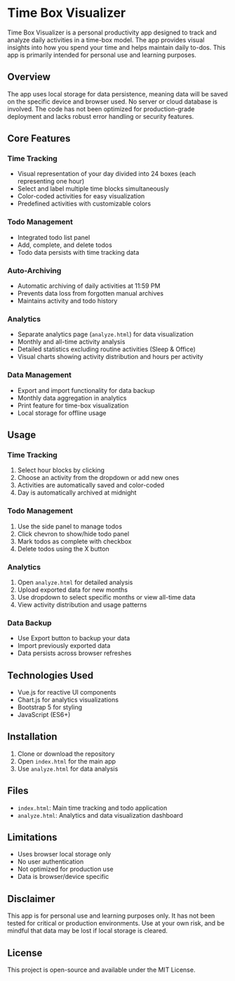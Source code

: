 # Time Box Visualizer

Time Box Visualizer is a personal productivity app designed to track and analyze daily activities in a time-box model. The app provides visual insights into how you spend your time and helps maintain daily to-dos. This app is primarily intended for personal use and learning purposes.

## Overview

The app uses local storage for data persistence, meaning data will be saved on the specific device and browser used. No server or cloud database is involved. The code has not been optimized for production-grade deployment and lacks robust error handling or security features.

## Core Features

### Time Tracking
* Visual representation of your day divided into 24 boxes (each representing one hour)
* Select and label multiple time blocks simultaneously
* Color-coded activities for easy visualization
* Predefined activities with customizable colors

### Todo Management
* Integrated todo list panel
* Add, complete, and delete todos
* Todo data persists with time tracking data

### Auto-Archiving
* Automatic archiving of daily activities at 11:59 PM
* Prevents data loss from forgotten manual archives
* Maintains activity and todo history

### Analytics
* Separate analytics page (`analyze.html`) for data visualization
* Monthly and all-time activity analysis
* Detailed statistics excluding routine activities (Sleep & Office)
* Visual charts showing activity distribution and hours per activity

### Data Management
* Export and import functionality for data backup
* Monthly data aggregation in analytics
* Print feature for time-box visualization
* Local storage for offline usage

## Usage

### Time Tracking
1. Select hour blocks by clicking
2. Choose an activity from the dropdown or add new ones
3. Activities are automatically saved and color-coded
4. Day is automatically archived at midnight

### Todo Management
1. Use the side panel to manage todos
2. Click chevron to show/hide todo panel
3. Mark todos as complete with checkbox
4. Delete todos using the X button

### Analytics
1. Open `analyze.html` for detailed analysis
2. Upload exported data for new months
3. Use dropdown to select specific months or view all-time data
4. View activity distribution and usage patterns

### Data Backup
* Use Export button to backup your data
* Import previously exported data
* Data persists across browser refreshes

## Technologies Used
* Vue.js for reactive UI components
* Chart.js for analytics visualizations
* Bootstrap 5 for styling
* JavaScript (ES6+)

## Installation
1. Clone or download the repository
2. Open `index.html` for the main app
3. Use `analyze.html` for data analysis

## Files
* `index.html`: Main time tracking and todo application
* `analyze.html`: Analytics and data visualization dashboard

## Limitations
* Uses browser local storage only
* No user authentication
* Not optimized for production use
* Data is browser/device specific

## Disclaimer
This app is for personal use and learning purposes only. It has not been tested for critical or production environments. Use at your own risk, and be mindful that data may be lost if local storage is cleared.

## License
This project is open-source and available under the MIT License.